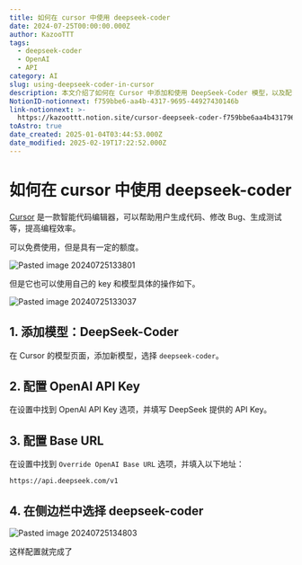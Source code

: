 ```yaml
---
title: 如何在 cursor 中使用 deepseek-coder
date: 2024-07-25T00:00:00.000Z
author: KazooTTT
tags:
  - deepseek-coder
  - OpenAI
  - API
category: AI
slug: using-deepseek-coder-in-cursor
description: 本文介绍了如何在 Cursor 中添加和使用 DeepSeek-Coder 模型，以及配置相关的 OpenAI API Key 和 Base URL。
NotionID-notionnext: f759bbe6-aa4b-4317-9695-44927430146b
link-notionnext: >-
  https://kazoottt.notion.site/cursor-deepseek-coder-f759bbe6aa4b4317969544927430146b
toAstro: true
date_created: 2025-01-04T03:44:53.000Z
date_modified: 2025-02-19T17:22:52.000Z
---
```


# 如何在 cursor 中使用 deepseek-coder

[Cursor](<https://www.cursor.com/>) 是一款智能代码编辑器，可以帮助用户生成代码、修改 Bug、生成测试等，提高编程效率。

可以免费使用，但是具有一定的额度。

![Pasted image 20240725133801](<https://pictures.kazoottt.top/2024/07/20240725-Pasted%20image%2020240725133801.png>)

但是它也可以使用自己的 key 和模型具体的操作如下。

![Pasted image 20240725133037](<https://pictures.kazoottt.top/2024/07/20240725-Pasted%20image%2020240725133037.png>)

## 1. 添加模型：DeepSeek-Coder

在 Cursor 的模型页面，添加新模型，选择 `deepseek-coder`。

## 2. 配置 OpenAI API Key

在设置中找到 OpenAI API Key 选项，并填写 DeepSeek 提供的 API Key。

## 3. 配置 Base URL

在设置中找到 `Override OpenAI Base URL` 选项，并填入以下地址：

```
https://api.deepseek.com/v1
```

## 4. 在侧边栏中选择 deepseek-coder

![Pasted image 20240725134803](<https://pictures.kazoottt.top/2024/07/20240725-Pasted%20image%2020240725134803.png>)

这样配置就完成了
